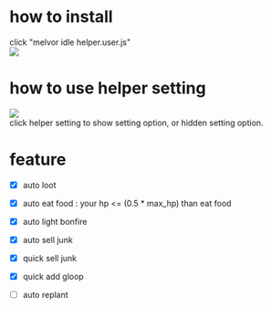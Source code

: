 # how to install  
click "melvor idle helper.user.js"  
![](https://i.imgur.com/JUx8S7T.png)


# how to use helper setting  
![](https://i.imgur.com/wJdBScd.png)  
click helper setting to show setting option, or hidden setting option.

# feature  

- [x] auto loot
- [x] auto eat food : your hp <= (0.5 * max_hp)  than eat food
- [x] auto light bonfire
- [x] auto sell junk
- [x] quick sell junk
- [x] quick add gloop
- [ ] auto replant

